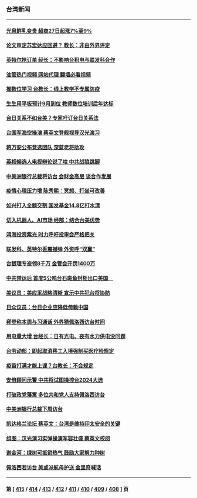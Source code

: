 ### 台湾新闻
---
#### [光泉鲜乳变贵 超商27日起涨7%至9%](../../pages/ncid1349361/n13789488.md?07270045) 
#### [论文审定苏宏达应回避？ 教长：非由外界评定](../../pages/ncid1349361/n13789456.md?07270045) 
#### [英特尔抢订单 经长：不影响台积电与联发科合作](../../pages/ncid1349361/n13789453.md?07270045) 
#### [油管热门视频 网站代理 翻墙必看视频](http://209.222.30.114:81/youtube.html?07270045)
#### [推数位学习 台教长：线上教学不专属防疫](../../pages/ncid1349361/n13789491.md?07270045) 
#### [生生用平板预计9月到位 教师数位培训后年达标](../../pages/ncid1349361/n13789466.md?07270045) 
#### [台日关系不如台美？专家吁订台日关系法](../../pages/ncid1349361/n13789465.md?07270045) 
#### [台国军海空操演 蔡英文登舰视导汉光演习](../../pages/ncid1349361/n13789460.md?07270045) 
#### [蒋万安公布竞选团队 深蓝老将助攻](../../pages/ncid1349361/n13789458.md?07270045) 
#### [英相候选人电视辩论说了啥 中共战狼跳脚](../../pages/ncid1349361/n13789383.md?07270045) 
#### [中美洲银行总裁将访台 会财金高层 谈合作发展](../../pages/ncid1349361/n13789402.md?07270045) 
#### [疫情心理压力增 陈秀熙：冥想、打坐可改善](../../pages/ncid1349361/n13789440.md?07270045) 
#### [如兴打入全额交割 国发基金14.8亿打水漂](../../pages/ncid1349361/n13789437.md?07270045) 
#### [切入机器人、AI市场 经部：结合台美优势](../../pages/ncid1349361/n13789394.md?07270045) 
#### [鸿海投资紫光 时力呼吁投审会严格把关](../../pages/ncid1349361/n13789397.md?07270045) 
#### [联发科、英特尔丢震撼弹 外资呼“双赢”](../../pages/ncid1349361/n13789395.md?07270045) 
#### [台银理专盗领8千万 金管会开罚1400万](../../pages/ncid1349361/n13789360.md?07270045) 
#### [中共禁运后 首度5公吨台石斑鱼封柜出口美国　](../../pages/ncid1349361/n13789367.md?07270045) 
#### [美议员：美应采战略清晰 宣示中共犯台将协防](../../pages/ncid1349361/n13789322.md?07270045) 
#### [日众议员：台日企业应降低倚赖中国](../../pages/ncid1349361/n13789317.md?07270045) 
#### [拜登称本周与习通话 外界猜佩洛西访台时间](../../pages/ncid1349361/n13789326.md?07270045) 
#### [用电量大增 台经长：日有光电、夜有水力供电没问题](../../pages/ncid1349361/n13789362.md?07270045) 
#### [台劳动部：即起取消移工入境强制买医疗险规定](../../pages/ncid1349361/n13789364.md?07270045) 
#### [疫苗打满才能上课？台教长：不会规定](../../pages/ncid1349361/n13789361.md?07270045) 
#### [安倍顾问示警 中共将试图操控台2024大选](../../pages/ncid1349361/n13789356.md?07270045) 
#### [打破政党藩篱 多位共和党人支持佩洛西访台](../../pages/ncid1349361/n13789227.md?07270045) 
#### [中美洲银行总裁下周访台](../../pages/ncid1349361/n13789068.md?07270045) 
#### [凯达格兰论坛 蔡英文：台湾是维持印太安全的关键](../../pages/ncid1349361/n13789064.md?07270045) 
#### [组图：汉光演习实弹操演军容壮盛 蔡英文校阅](../../pages/ncid1349361/n13789151.md?07270045) 
#### [谢金河：绿树可抵销热气 鼓励大家努力种树](../../pages/ncid1349361/n13789080.md?07270045) 
#### [佩洛西若访台 美或派航母护送 金里奇喊话](../../pages/ncid1349361/n13788861.md?07270045) 

---
#### 第 [ [415](./415.md?07270045) / [414](./414.md?07270045) / [413](./413.md?07270045) / [412](./412.md?07270045) / [411](./411.md?07270045) / [410](./410.md?07270045) / [409](./409.md?07270045) / [408](./408.md?07270045) ] 页
